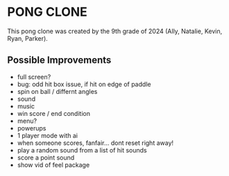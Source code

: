 # PONG CLONE
This pong clone was created by the 9th grade of 2024 (Ally, Natalie, Kevin, Ryan, Parker).

## Possible Improvements

 - full screen?
 - bug: odd hit box issue, if hit on edge of paddle
 - spin on ball / differnt angles
 - sound
 - music
 - win score / end condition
 - menu?
 - powerups
 - 1 player mode with ai
 - when someone scores, fanfair... dont reset right away!
 - play a random sound from a list of hit sounds
 - score a point sound
 - show vid of feel package